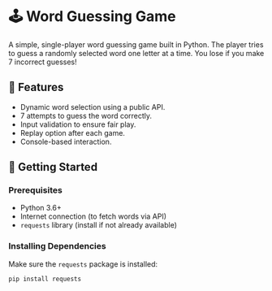 # 🕹️ Word Guessing Game

A simple, single-player word guessing game built in Python. The player tries to guess a randomly selected word one letter at a time. You lose if you make 7 incorrect guesses!

## 📌 Features

- Dynamic word selection using a public API.
- 7 attempts to guess the word correctly.
- Input validation to ensure fair play.
- Replay option after each game.
- Console-based interaction.

## 🚀 Getting Started

### Prerequisites

- Python 3.6+
- Internet connection (to fetch words via API)
- `requests` library (install if not already available)

### Installing Dependencies

Make sure the `requests` package is installed:

```bash
pip install requests
